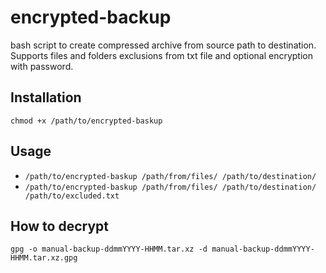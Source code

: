 # encrypted-backup
bash script to create compressed archive from source path to destination.
Supports files and folders exclusions from txt file and optional encryption with password.

## Installation
`chmod +x /path/to/encrypted-baskup`

## Usage
- `/path/to/encrypted-baskup /path/from/files/ /path/to/destination/`
- `/path/to/encrypted-baskup /path/from/files/ /path/to/destination/ /path/to/excluded.txt`

## How to decrypt
`gpg -o manual-backup-ddmmYYYY-HHMM.tar.xz -d manual-backup-ddmmYYYY-HHMM.tar.xz.gpg`

